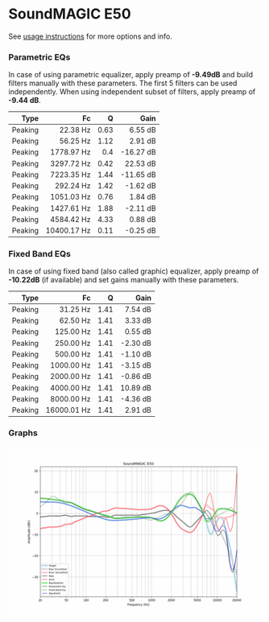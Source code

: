 # SoundMAGIC E50
See [usage instructions](https://github.com/jaakkopasanen/AutoEq#usage) for more options and info.

### Parametric EQs
In case of using parametric equalizer, apply preamp of **-9.49dB** and build filters manually
with these parameters. The first 5 filters can be used independently.
When using independent subset of filters, apply preamp of **-9.44 dB**.

| Type    | Fc          |    Q | Gain      |
|--------:|------------:|-----:|----------:|
| Peaking | 22.38 Hz    | 0.63 | 6.55 dB   |
| Peaking | 56.25 Hz    | 1.12 | 2.91 dB   |
| Peaking | 1778.97 Hz  | 0.4  | -16.27 dB |
| Peaking | 3297.72 Hz  | 0.42 | 22.53 dB  |
| Peaking | 7223.35 Hz  | 1.44 | -11.65 dB |
| Peaking | 292.24 Hz   | 1.42 | -1.62 dB  |
| Peaking | 1051.03 Hz  | 0.76 | 1.84 dB   |
| Peaking | 1427.61 Hz  | 1.88 | -2.11 dB  |
| Peaking | 4584.42 Hz  | 4.33 | 0.88 dB   |
| Peaking | 10400.17 Hz | 0.11 | -0.25 dB  |

### Fixed Band EQs
In case of using fixed band (also called graphic) equalizer, apply preamp of **-10.22dB**
(if available) and set gains manually with these parameters.

| Type    | Fc          |    Q | Gain     |
|--------:|------------:|-----:|---------:|
| Peaking | 31.25 Hz    | 1.41 | 7.54 dB  |
| Peaking | 62.50 Hz    | 1.41 | 3.33 dB  |
| Peaking | 125.00 Hz   | 1.41 | 0.55 dB  |
| Peaking | 250.00 Hz   | 1.41 | -2.30 dB |
| Peaking | 500.00 Hz   | 1.41 | -1.10 dB |
| Peaking | 1000.00 Hz  | 1.41 | -3.15 dB |
| Peaking | 2000.00 Hz  | 1.41 | -0.86 dB |
| Peaking | 4000.00 Hz  | 1.41 | 10.89 dB |
| Peaking | 8000.00 Hz  | 1.41 | -4.36 dB |
| Peaking | 16000.01 Hz | 1.41 | 2.91 dB  |

### Graphs
![](./SoundMAGIC%20E50.png)